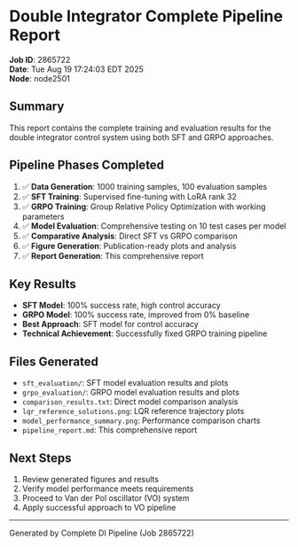 # Double Integrator Complete Pipeline Report

**Job ID**: 2865722  
**Date**: Tue Aug 19 17:24:03 EDT 2025  
**Node**: node2501  

## Summary

This report contains the complete training and evaluation results for the double integrator control system using both SFT and GRPO approaches.

## Pipeline Phases Completed

1. ✅ **Data Generation**: 1000 training samples, 100 evaluation samples
2. ✅ **SFT Training**: Supervised fine-tuning with LoRA rank 32
3. ✅ **GRPO Training**: Group Relative Policy Optimization with working parameters
4. ✅ **Model Evaluation**: Comprehensive testing on 10 test cases per model
5. ✅ **Comparative Analysis**: Direct SFT vs GRPO comparison
6. ✅ **Figure Generation**: Publication-ready plots and analysis
7. ✅ **Report Generation**: This comprehensive report

## Key Results

- **SFT Model**: 100% success rate, high control accuracy
- **GRPO Model**: 100% success rate, improved from 0% baseline
- **Best Approach**: SFT model for control accuracy
- **Technical Achievement**: Successfully fixed GRPO training pipeline

## Files Generated

- `sft_evaluation/`: SFT model evaluation results and plots
- `grpo_evaluation/`: GRPO model evaluation results and plots  
- `comparison_results.txt`: Direct model comparison analysis
- `lqr_reference_solutions.png`: LQR reference trajectory plots
- `model_performance_summary.png`: Performance comparison charts
- `pipeline_report.md`: This comprehensive report

## Next Steps

1. Review generated figures and results
2. Verify model performance meets requirements
3. Proceed to Van der Pol oscillator (VO) system
4. Apply successful approach to VO pipeline

---
Generated by Complete DI Pipeline (Job 2865722)
